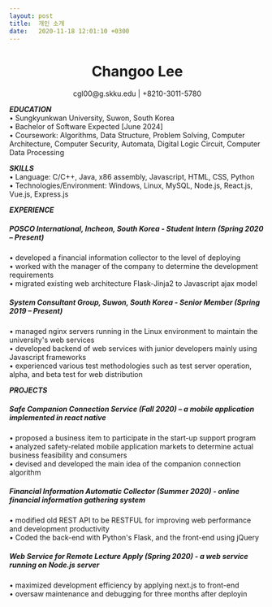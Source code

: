 ```yaml
---
layout: post
title:  개인 소개
date:   2020-11-18 12:01:10 +0300
---
```



# <center> Changoo Lee </center>

<center>cgl00@g.skku.edu | +8210-3011-5780 </center>   
   

***EDUCATION***    
• Sungkyunkwan University, Suwon, South Korea       
• Bachelor of Software Expected [June 2024]       
• Coursework: Algorithms, Data Structure, Problem Solving, Computer Architecture, Computer Security, Automata, Digital Logic Circuit, Computer Data Processing    
   
   
***SKILLS***    
• Language: C/C++, Java, x86 assembly, Javascript, HTML, CSS, Python       
• Technologies/Environment: Windows, Linux, MySQL, Node.js, React.js, Vue.js, Express.js       
   
   
***EXPERIENCE***
##### POSCO International, Incheon, South Korea - Student Intern (Spring 2020 – Present)
• developed a financial information collector to the level of deploying   
• worked with the manager of the company to determine the development requirements   
• migrated existing web architecture Flask-Jinja2 to Javascript ajax model   
   
   
##### System Consultant Group, Suwon, South Korea - Senior Member (Spring 2019 – Present)
• managed nginx servers running in the Linux environment to maintain the university's web services    
• developed backend of web services with junior developers mainly using Javascript frameworks   
• experienced various test methodologies such as test server operation, alpha, and beta test for web distribution   
   
   
***PROJECTS***
##### Safe Companion Connection Service (Fall 2020) – a mobile application implemented in react native  
• proposed a business item to participate in the start-up support program   
• analyzed safety-related mobile application markets to determine actual business feasibility and consumers   
• devised and developed the main idea of the companion connection algorithm   
  
   
##### Financial Information Automatic Collector (Summer 2020) - online financial information gathering system
• modified old REST API to be RESTFUL for improving web performance and development productivity    
• Coded the back-end with Python's Flask, and the front-end using jQuery    
   
##### Web Service for Remote Lecture Apply (Spring 2020) - a web service running on Node.js server  
• maximized development efficiency by applying next.js to front-end    
• oversaw maintenance and debugging for three months after deployin   
